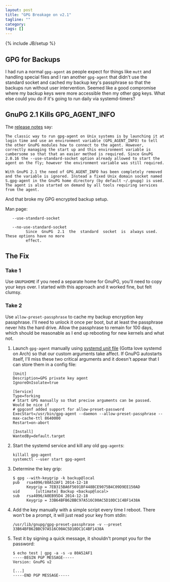 ```yaml
---
layout: post
title: "GPG Breakage on v2.1"
tagline: ""
category: 
tags: []
---
```

{% include JB/setup %}

## GPG for Backups

I had run a normal `gpg-agent` as people expect for things like `mutt` and handling special files and I ran another `gpg-agent` that didn't use the standard socket and cached my backup key's passphrase so that the backups run without user intervention.  Seemed like a good compromise where my backup keys were more accessible then my other gpg keys.  What else could you do if it's going to run daily via systemd-timers?

## GnuPG 2.1 Kills GPG_AGENT_INFO

The [release notes](https://www.gnupg.org/faq/whats-new-in-2.1.html) say:

    The classic way to run gpg-agent on Unix systems is by launching it at login time and use an environment variable (GPG_AGENT_INFO) to tell the other GnuPG modules how to connect to the agent. However, correctly managing the start up and this environment variable is cumbersome so that that an easier method is required. Since GnuPG 2.0.16 the --use-standard-socket option already allowed to start the agent on the fly; however the environment variable was still required.

    With GnuPG 2.1 the need of GPG_AGENT_INFO has been completely removed and the variable is ignored. Instead a fixed Unix domain socket named S.gpg-agent in the GnuPG home directory (by default ~/.gnupg) is used. The agent is also started on demand by all tools requiring services from the agent.

And that broke my GPG encrypted backup setup.

Man page:

       --use-standard-socket

       --no-use-standard-socket
             Since  GnuPG  2.1  the  standard  socket  is  always used.  These options have no more
             effect.


## The Fix

### Take 1

Use `GNUPGHOME` if you need a separate home for GnuPG, you'll need to copy your keys over.  I started with this approach and it worked fine, but felt clumsy.

### Take 2

Use `allow-preset-passphrase` to cache my backup encryption key passphrase.  I'll need to unlock it once per boot, but at least the passphrase never hits the hard drive.  Allow the passphrase to remain for 100 days, which should be reasonable as I end up rebooting for new kernels and what not.

1. Launch `gpg-agent` manually using [systemd unit file](https://github.com/kylemanna/systemd-utils/blob/master/units/gpg-agent.service) (Gotta love systemd on Arch) so that our custom arguments take affect.  If GnuPG autostarts itself, I'll miss these two critical arguments and it doesn't appear that I can store them in a config file:

       [Unit]
       Description=GPG private key agent
       IgnoreOnIsolate=true

       [Service]
       Type=forking
       # Start GPG manually so that precise arguments can be passed.  Would be nice if
       # gpgconf added support for allow-preset-password
       ExecStart=/usr/bin/gpg-agent --daemon --allow-preset-passphrase --max-cache-ttl 8640000
       Restart=on-abort

       [Install]
       WantedBy=default.target

2. Start the systemd service and kill any old `gpg-agent`s:

       killall gpg-agent
       systemctl --user start gpg-agent

3. Determine the key grip:

       $ gpg --with-keygrip -k backup@local
       pub   rsa4096/80A52AF1 2014-12-18
             Keygrip = 7EB315BA6F5691BF448BCE9075B4C09D9EE150AD
       uid       [ultimate] Backup <backup@local>
       sub   rsa4096/A0EB95D4 2014-12-18
             Keygrip = 33B64BFB62BBC97A516C00AC5D10DC1C4BF1438A

4. Add the key manually with a simple script every time I reboot.  There won't be a prompt, it will just read your key from stdin:

       /usr/lib/gnupg/gpg-preset-passphrase -v --preset 33B64BFB62BBC97A516C00AC5D10DC1C4BF1438A

5. Test it by signing a quick message, it shouldn't prompt you for the password:

       $ echo test | gpg -a -s -u 80A52AF1
       -----BEGIN PGP MESSAGE-----
       Version: GnuPG v2

       [...]
       -----END PGP MESSAGE-----
